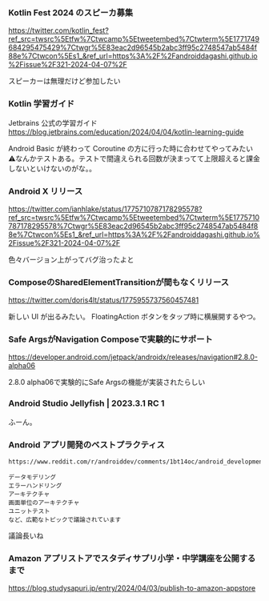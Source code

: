 ### Kotlin Fest 2024 のスピーカ募集

https://twitter.com/kotlin_fest?ref_src=twsrc%5Etfw%7Ctwcamp%5Etweetembed%7Ctwterm%5E1771749684295475429%7Ctwgr%5E83eac2d96545b2abc3ff95c2748547ab5484f88e%7Ctwcon%5Es1_&ref_url=https%3A%2F%2Fandroiddagashi.github.io%2Fissue%2F321-2024-04-07%2F

スピーカーは無理だけど参加したい

### Kotlin 学習ガイド

Jetbrains 公式の学習ガイド
https://blog.jetbrains.com/education/2024/04/04/kotlin-learning-guide

Android Basic が終わって Coroutine の方に行った時に合わせてやってみたい
⚠️なんかテストある。テストで間違えられる回数が決まってて上限超えると課金しないといけないのがな。。

### Android X リリース

https://twitter.com/ianhlake/status/1775710787178295578?ref_src=twsrc%5Etfw%7Ctwcamp%5Etweetembed%7Ctwterm%5E1775710787178295578%7Ctwgr%5E83eac2d96545b2abc3ff95c2748547ab5484f88e%7Ctwcon%5Es1_&ref_url=https%3A%2F%2Fandroiddagashi.github.io%2Fissue%2F321-2024-04-07%2F

色々バージョン上がってバグ治ったよと

### ComposeのSharedElementTransitionが間もなくリリース

https://twitter.com/doris4lt/status/1775955737560457481

新しい UI が出るみたい。
FloatingAction ボタンをタップ時に横展開するやつ。

### Safe ArgsがNavigation Composeで実験的にサポート

https://developer.android.com/jetpack/androidx/releases/navigation#2.8.0-alpha06

2.8.0 alpha06で実験的にSafe Argsの機能が実装されたらしい

### Android Studio Jellyfish | 2023.3.1 RC 1
ふーん。

### Android アプリ開発のベストプラクティス

```text
https://www.reddit.com/r/androiddev/comments/1bt14oc/android_development_best_practices/

データモデリング
エラーハンドリング
アーキテクチャ
画面単位のアーキテクチャ
ユニットテスト
など、広範なトピックで議論されています
```

議論長いね

### Amazon アプリストアでスタディサプリ小学・中学講座を公開するまで
https://blog.studysapuri.jp/entry/2024/04/03/publish-to-amazon-appstore